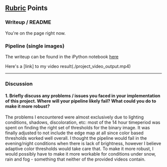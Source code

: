 ## [Rubric](https://review.udacity.com/#!/rubrics/571/view) Points

### Writeup / README

You're on the page right now. 

### Pipeline (single images)

The writeup can be found in the iPython notebook [here](./Walkthrough.ipynb)

Here's a [link] to my video result(./project_video_output.mp4)

---

### Discussion

#### 1. Briefly discuss any problems / issues you faced in your implementation of this project.  Where will your pipeline likely fail?  What could you do to make it more robust?

The problems I encountered were almost exclusively due to lighting conditions, shadows, discoloration, etc: most of the 14 hour timeperiod was spent on finding the right set of thresholds for the binary image. It was finally adjusted to not include the edge map at all since color based thresholds worked well overall. I thought the pipeline would fail in the evening/night conditions when there is lack of brightness, however I believe adaptive color thresholds would take care that. To make it more robust, I would possibly have to make it more workable for conditions under snow, rain and fog - something that neither of the provided videos contain.  
